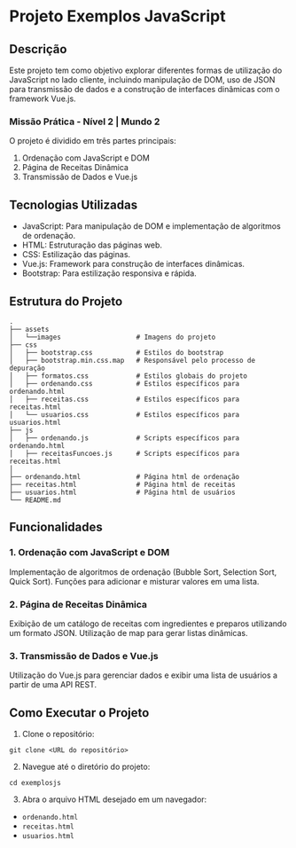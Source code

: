 # Projeto Exemplos JavaScript

## Descrição

Este projeto tem como objetivo explorar diferentes formas de utilização do JavaScript no lado cliente, incluindo manipulação de DOM, uso de JSON para transmissão de dados e a construção de interfaces dinâmicas com o framework Vue.js.

### Missão Prática - Nível 2 | Mundo 2

O projeto é dividido em três partes principais:

1. Ordenação com JavaScript e DOM
2. Página de Receitas Dinâmica
3. Transmissão de Dados e Vue.js

## Tecnologias Utilizadas

- JavaScript: Para manipulação de DOM e implementação de algoritmos de ordenação.
- HTML: Estruturação das páginas web.
- CSS: Estilização das páginas.
- Vue.js: Framework para construção de interfaces dinâmicas.
- Bootstrap: Para estilização responsiva e rápida.

## Estrutura do Projeto

```
.
├── assets
│   └──images                   # Imagens do projeto
├── css
│   ├── bootstrap.css           # Estilos do bootstrap
│   ├── bootstrap.min.css.map   # Responsável pelo processo de depuração
│   ├── formatos.css            # Estilos globais do projeto
│   ├── ordenando.css           # Estilos específicos para ordenando.html
│   ├── receitas.css            # Estilos específicos para receitas.html
│   └── usuarios.css            # Estilos específicos para usuarios.html
├── js
│   ├── ordenando.js            # Scripts específicos para ordenando.html
│   ├── receitasFuncoes.js      # Scripts específicos para receitas.html
│
├── ordenando.html              # Página html de ordenação
├── receitas.html               # Página html de receitas
├── usuarios.html               # Página html de usuários
└── README.md
```

## Funcionalidades

### 1. Ordenação com JavaScript e DOM

Implementação de algoritmos de ordenação (Bubble Sort, Selection Sort, Quick Sort).
Funções para adicionar e misturar valores em uma lista.

### 2. Página de Receitas Dinâmica

Exibição de um catálogo de receitas com ingredientes e preparos utilizando um formato JSON.
Utilização de map para gerar listas dinâmicas.

### 3. Transmissão de Dados e Vue.js

Utilização do Vue.js para gerenciar dados e exibir uma lista de usuários a partir de uma API REST.

## Como Executar o Projeto

1. Clone o repositório:

```
git clone <URL do repositório>

```

2. Navegue até o diretório do projeto:

```
cd exemplosjs

```

3. Abra o arquivo HTML desejado em um navegador:

- `ordenando.html`
- `receitas.html`
- `usuarios.html`
